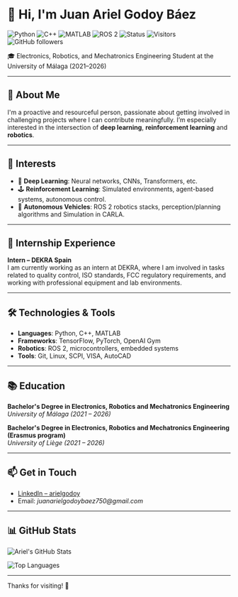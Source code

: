 # 👋 Hi, I'm Juan Ariel Godoy Báez

![Python](https://img.shields.io/badge/code-python-blue?logo=python)
![C++](https://img.shields.io/badge/code-C++-blue?logo=c%2B%2B)
![MATLAB](https://img.shields.io/badge/tool-MATLAB-orange?logo=mathworks)
![ROS 2](https://img.shields.io/badge/robotics-ROS2-informational?logo=ros)
![Status](https://img.shields.io/badge/status-Learning-green)
![Visitors](https://komarev.com/ghpvc/?username=ariielgodoy&color=blue)
![GitHub followers](https://img.shields.io/github/followers/ariielgodoy?label=Follow&style=social)

🎓 Electronics, Robotics, and Mechatronics Engineering Student at the University of Málaga (2021–2026)

---

## 🧠 About Me

I'm a proactive and resourceful person, passionate about getting involved in challenging projects where I can contribute meaningfully. I’m especially interested in the intersection of **deep learning**, **reinforcement learning** and **robotics**.

---

## 🤖 Interests

- 🧠 **Deep Learning**: Neural networks, CNNs, Transformers, etc.
- 🕹️ **Reinforcement Learning**: Simulated environments, agent-based systems, autonomous control.
- 🚗 **Autonomous Vehicles**: ROS 2 robotics stacks, perception/planning algorithms and Simulation in CARLA.

---

## 💼 Internship Experience

**Intern – DEKRA Spain**  
I am currently working as an intern at DEKRA, where I am involved in tasks related to quality control, ISO standards, FCC regulatory requirements, and working with professional equipment and lab environments.

---

## 🛠️ Technologies & Tools

- **Languages**: Python, C++, MATLAB
- **Frameworks**: TensorFlow, PyTorch, OpenAI Gym
- **Robotics**: ROS 2, microcontrollers, embedded systems
- **Tools**: Git, Linux, SCPI, VISA, AutoCAD

---

## 📚 Education

**Bachelor's Degree in Electronics, Robotics and Mechatronics Engineering**  
_University of Málaga (2021 – 2026)_

**Bachelor's Degree in Electronics, Robotics and Mechatronics Engineering (Erasmus program)**  
_University of Liège (2021 – 2026)_


---

## 📫 Get in Touch

- [LinkedIn – arielgodoy](https://es.linkedin.com/in/arielgodoy)
- Email: _juanarielgodoybaez750@gmail.com_

---

## 📊 GitHub Stats

![Ariel's GitHub Stats](https://github-readme-stats.vercel.app/api?username=ariielgodoy&show_icons=true&theme=github_dark)

![Top Languages](https://github-readme-stats.vercel.app/api/top-langs/?username=ariielgodoy&layout=compact&theme=github_dark)

---

Thanks for visiting! 🙌
